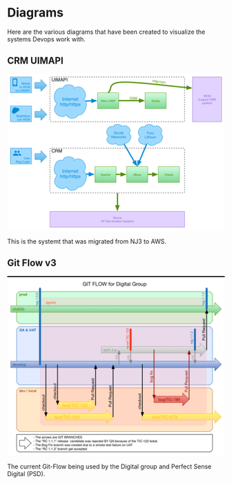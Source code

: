 # Diagrams

Here are the various diagrams that have been created to visualize the systems Devops work with.

## CRM UIMAPI

![crm-uimapi-system.png](crm-uimapi-system.png)

This is the systemt that was migrated from NJ3 to AWS.

## Git Flow v3

![git-flow-03.png](git-flow-03.png)

The current Git-Flow being used by the Digital group and Perfect Sense Digital (PSD).
